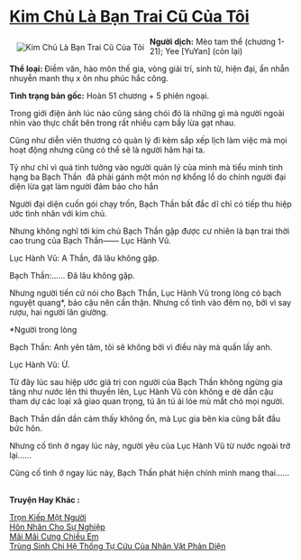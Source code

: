 <a href="https://utruyen.com/kim-chu-la-ban-trai-cu-cua-toi/17127/" title="Kim Chủ Là Bạn Trai Cũ Của Tôi"><h1>Kim Chủ Là Bạn Trai Cũ Của Tôi</h1></a><div style="display:table"><img align="right" style="float: left; padding: 10px;" src="https://utruyen.com/images/story/200x260/kim-chu-la-ban-trai-cu-cua-toi.jpg" alt="Kim Chủ Là Bạn Trai Cũ Của Tôi"><b>Người dịch:</b> Mèo tam thể (chương 1- 21); Yee [YuYan] (còn lại)<p></p><b>Thể loại: </b>Điềm văn, hào môn thế gia, vòng giải trí, sinh tử, hiện đại, ẩn nhẫn nhuyễn manh thụ x ôn nhu phúc hắc công.<p></p><b>Tình trạng bản gốc:</b> Hoàn 51 chương + 5 phiên ngoại.<p></p>Trong giới điện ảnh lúc nào cũng sáng chói đó là những gì mà người ngoài nhìn vào thực chất bên trong rất nhiều cạm bầy lừa gạt nhau.<p></p>Cũng như diễn viên thương có quản lý đi kèm sắp xếp lịch làm việc mà mọi hoạt động nhưng cũng có thể sẽ là người hãm hại ta.<p></p>Tỷ như chỉ vì quá tinh tưởng vào người quản lý của mình mà tiểu minh tinh hạng ba Bạch Thần  đã phải gánh một món nợ khổng lồ do chính người đại diện lừa gạt làm người đảm bảo cho hắn<p></p>Người đại diện cuốn gói chạy trốn, Bạch Thần bất đắc dĩ chỉ có tiếp thu hiệp ước tình nhân với kim chủ.<p></p>Nhưng không nghĩ tới kim chủ Bạch Thần gặp được cư nhiên là bạn trai thời cao trung của Bạch Thần—— Lục Hành Vũ.<p></p>Lục Hành Vũ: A Thần, đã lâu không gặp.<p></p>Bạch Thần:…… Đã lâu không gặp.<p></p>Nhưng người tiến cử nói cho Bạch Thần, Lục Hành Vũ trong lòng có bạch nguyệt quang*, bảo cậu nên cẩn thận. Nhưng cố tình vào đêm nọ, bởi vì say rượu, hai người lăn giường.<p></p>*Người trong lòng<p></p>Bạch Thần: Anh yên tâm, tôi sẽ không bởi vì điều này mà quấn lấy anh.<p></p>Lục Hành Vũ: Ừ.<p></p>Từ đây lúc sau hiệp ước giá trị con người của Bạch Thần không ngừng gia tăng như nước lên thì thuyền lên, Lục Hành Vũ còn không e dè dẫn cậu tham dự các loại xã giao quan trọng, tú ân tú ái lóe mù mắt chó mọi người.<p></p>Bạch Thần dần dần cảm thấy không ổn, mà Lục gia bên kia cũng bắt đầu bức hôn.<p></p>Nhưng cố tình ở ngay lúc này, người yêu của Lục Hành Vũ từ nước ngoài trở lại……<p></p>Cũng cố tình ở ngay lúc này, Bạch Thần phát hiện chính mình mang thai……</div><p><br><b>Truyện Hay Khác :</b></p><a href="https://utruyen.com/tron-kiep-mot-nguoi/22205/" alt="Trọn Kiếp Một Người">Trọn Kiếp Một Người</a><br/><a href="https://www.wattpad.com/story/215693712-h%C3%B4n-nh%C3%A2n-cho-s%E1%BB%B1-nghi%E1%BB%87p" alt="Hôn Nhân Cho Sự Nghiệp">Hôn Nhân Cho Sự Nghiệp</a><br/><a href="https://github.com/quanluxury/truyenhot/tree/master/truyenhay/17185/" alt="Mãi Mãi Cưng Chiều Em">Mãi Mãi Cưng Chiều Em</a><br/><a href="https://truyenhot2019.blogspot.com/2019/12/trung-sinh-chi-he-thong-tu-cuu-cua-nhan-vat-phan-dien.html" alt="Trùng Sinh Chi Hệ Thống Tự Cứu Của Nhân Vật Phản Diện">Trùng Sinh Chi Hệ Thống Tự Cứu Của Nhân Vật Phản Diện</a><br/>